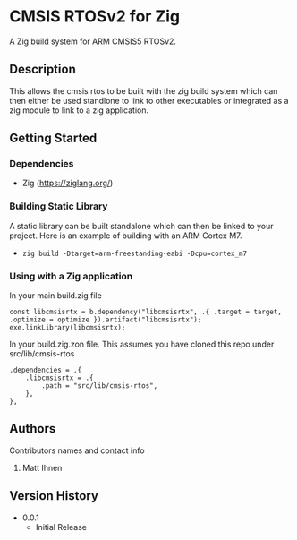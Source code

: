 # CMSIS RTOSv2 for Zig

A Zig build system for ARM CMSIS5 RTOSv2.

## Description

This allows the cmsis rtos to be built with the zig build system which can then either be used standlone to link
to other executables or integrated as a zig module to link to a zig application.

## Getting Started

### Dependencies

* Zig (https://ziglang.org/)

### Building Static Library

A static library can be built standalone which can then be linked to your project. Here is an
example of building with an ARM Cortex M7.

* `zig build -Dtarget=arm-freestanding-eabi -Dcpu=cortex_m7`

### Using with a Zig application

In your main build.zig file

```zig
const libcmsisrtx = b.dependency("libcmsisrtx", .{ .target = target, .optimize = optimize }).artifact("libcmsisrtx");
exe.linkLibrary(libcmsisrtx);
```

In your build.zig.zon file. This assumes you have cloned this repo under src/lib/cmsis-rtos

```zig
.dependencies = .{
    .libcmsisrtx = .{
        .path = "src/lib/cmsis-rtos",
    },
},
```

## Authors

Contributors names and contact info

1. Matt Ihnen

## Version History

* 0.0.1
    * Initial Release
